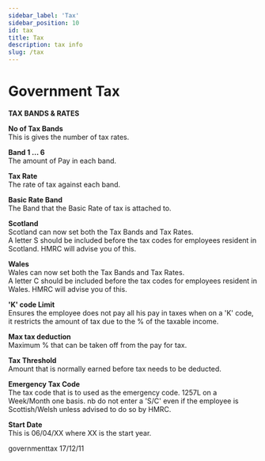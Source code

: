 ```yaml
---
sidebar_label: 'Tax'
sidebar_position: 10
id: tax
title: Tax
description: tax info
slug: /tax
---
```


# Government Tax

**TAX BANDS & RATES**

**No of Tax Bands**\
This is gives the number of tax rates.

**Band 1 ... 6**\
The amount of Pay in each band.

**Tax Rate**\
The rate of tax against each band.

**Basic Rate Band**\
The Band that the Basic Rate of tax is attached to.

**Scotland**\
Scotland can now set both the Tax Bands and Tax Rates.\
A letter S should be included before the tax codes for employees resident in Scotland. HMRC will advise you of this.

**Wales**\
Wales can now set both the Tax Bands and Tax Rates.\
A letter C should be included before the tax codes for employees resident in Wales. HMRC will advise you of this.

**'K' code Limit**\
Ensures the employee does not pay all his pay in taxes when on a 'K' code, it restricts the amount of tax due to the % of the taxable income.

**Max tax deduction**\
Maximum % that can be taken off from the pay for tax.

**Tax Threshold**\
Amount that is normally earned before tax needs to be deducted.

**Emergency Tax Code**\
The tax code that is to used as the emergency code.
1257L on a Week/Month one basis. nb do not enter a 'S/C' even if the employee is Scottish/Welsh unless advised to do so by HMRC.

**Start Date**\
This is 06/04/XX where XX is the start year.



governmenttax 17/12/11